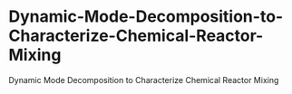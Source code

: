 # Dynamic-Mode-Decomposition-to-Characterize-Chemical-Reactor-Mixing
Dynamic Mode Decomposition to Characterize Chemical Reactor Mixing
